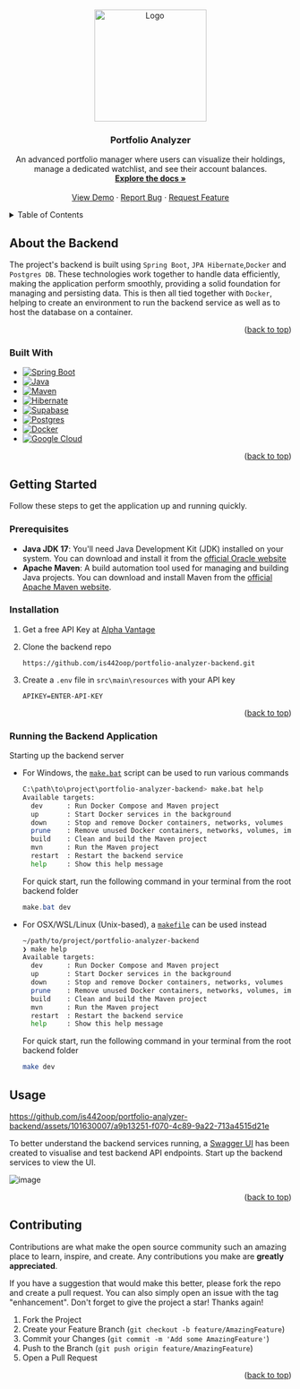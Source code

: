 <!-- Improved compatibility of back to top link: See: https://github.com/othneildrew/Best-README-Template/pull/73 -->
<a name="readme-top"></a>
<!--
*** Thanks for checking out the Best-README-Template. If you have a suggestion
*** that would make this better, please fork the repo and create a pull request
*** or simply open an issue with the tag "enhancement".
*** Don't forget to give the project a star!
*** Thanks again! Now go create something AMAZING! :D
-->



<!-- PROJECT SHIELDS -->
<!--
*** I'm using markdown "reference style" links for readability.
*** Reference links are enclosed in brackets [ ] instead of parentheses ( ).
*** See the bottom of this document for the declaration of the reference variables
*** for contributors-url, forks-url, etc. This is an optional, concise syntax you may use.
*** https://www.markdownguide.org/basic-syntax/#reference-style-links
-->
<!-- [![Contributors][contributors-shield]][contributors-url]
[![Forks][forks-shield]][forks-url]
[![Stargazers][stars-shield]][stars-url]
[![Issues][issues-shield]][issues-url]
[![MIT License][license-shield]][license-url]
[![LinkedIn][linkedin-shield]][linkedin-url] -->



<!-- PROJECT LOGO -->
<br />
<div align="center">
  <a href="https://github.com/github_username/repo_name">
    <img src="https://github.com/is442oop/portfolio-analyzer-backend/assets/101630007/44e4c2e0-4a38-44f4-8a6d-be65d51458b6" alt="Logo" width="200" height="200">
  </a>

<h3 align="center">Portfolio Analyzer</h3>

  <p align="center">
    An advanced portfolio manager where users can visualize their holdings, manage a dedicated watchlist, and see their account balances.
    <br />
    <a href="https://github.com/is442oop"><strong>Explore the docs »</strong></a>
    <br />
    <br />
    <a href="https://is442-oop.netlify.app/">View Demo</a>
    ·
    <a href="https://github.com/is442oop/portfolio-analyzer-backend/issues">Report Bug</a>
    ·
    <a href="https://github.com/is442oop/portfolio-analyzer-backend/issues">Request Feature</a>
  </p>
</div>



<!-- TABLE OF CONTENTS -->
<details>
  <summary>Table of Contents</summary>
  <ol>
    <li>
      <a href="#about-the-backend">About The Backend</a>
      <ul>
        <li><a href="#built-with">Built With</a></li>
      </ul>
    </li>
    <li>
      <a href="#getting-started">Getting Started</a>
      <ul>
        <li><a href="#prerequisites">Prerequisites</a></li>
        <li><a href="#installation">Installation</a></li>
        <li><a href="#running-the-backend-application">Running the Application</a></li>
      </ul>
    </li>
    <li><a href="#usage">Usage</a></li>
    <li><a href="#contributing">Contributing</a></li>
  </ol>
</details>



<!-- ABOUT THE PROJECT -->
## About the Backend

The project's backend is built using `Spring Boot`, `JPA Hibernate`,`Docker` and `Postgres DB`. These technologies work together to handle data efficiently, making the application perform smoothly, providing a solid foundation for managing and persisting data. This is then all tied together with `Docker`, helping to create an environment to run the backend service as well as to host the database on a  container. 

<p align="right">(<a href="#readme-top">back to top</a>)</p>


### Built With

* [![Spring Boot][Springboot-java]][Springboot-url]
* [![Java][Java-pic]][Java-url]
* [![Maven][Apache-Maven]][Maven-url]
* [![Hibernate][Hibernate]][Hibernate-url]
* [![Supabase][Supabase]][Supbase-url]
* [![Postgres][Postgres]][Postgres-url]
* [![Docker][Docker]][Docker-url ]
* [![Google Cloud][Google-Cloud]][Google-Cloud-url]

<p align="right">(<a href="#readme-top">back to top</a>)</p>



<!-- GETTING STARTED -->
## Getting Started

Follow these steps to get the application up and running quickly.

### Prerequisites

* **Java JDK 17**: You'll need Java Development Kit (JDK) installed on your system. You can download and install it from the [official Oracle website](https://www.oracle.com/java/technologies/downloads/)
* **Apache Maven**: A build automation tool used for managing and building Java projects. You can download and install Maven from the [official Apache Maven website](https://maven.apache.org/).


### Installation

1. Get a free API Key at [Alpha Vantage](https://www.alphavantage.co/support/#api-key)

2. Clone the backend repo
    ```
    https://github.com/is442oop/portfolio-analyzer-backend.git
    ```

3. Create a `.env` file in `src\main\resources` with your API key
   ```
   APIKEY=ENTER-API-KEY
   ```

<p align="right">(<a href="#readme-top">back to top</a>)</p>

### Running the Backend Application

Starting up the backend server
* For Windows, the [`make.bat`](make.bat) script can be used to run various commands

  ```sh
  C:\path\to\project\portfolio-analyzer-backend> make.bat help
  Available targets:
    dev      : Run Docker Compose and Maven project
    up       : Start Docker services in the background
    down     : Stop and remove Docker containers, networks, volumes
    prune    : Remove unused Docker containers, networks, volumes, images
    build    : Clean and build the Maven project
    mvn      : Run the Maven project
    restart  : Restart the backend service
    help     : Show this help message
  ```
  For quick start, run the following command in your terminal from the root backend folder
  ```powershell
  make.bat dev
  ```

* For OSX/WSL/Linux (Unix-based), a [`makefile`](makefile) can be used instead

  ```sh
  ~/path/to/project/portfolio-analyzer-backend
  ❯ make help
  Available targets:
    dev      : Run Docker Compose and Maven project
    up       : Start Docker services in the background
    down     : Stop and remove Docker containers, networks, volumes
    prune    : Remove unused Docker containers, networks, volumes, images
    build    : Clean and build the Maven project
    mvn      : Run the Maven project
    restart  : Restart the backend service
    help     : Show this help message
  ```
  For quick start, run the following command in your terminal from the root backend folder

  ```zsh  
  make dev
  ```


<!-- USAGE EXAMPLES -->
## Usage

https://github.com/is442oop/portfolio-analyzer-backend/assets/101630007/a9b13251-f070-4c89-9a22-713a4515d21e

To better understand the backend services running, a [Swagger UI](http://localhost:8080/api/swagger-ui/index.html#/) has been created to visualise and test backend API endpoints. Start up the backend services to view the UI.

![image](https://github.com/is442oop/portfolio-analyzer-backend/assets/101630007/49bca898-293c-4ad5-a48f-8a17819189db)

<!-- Use this space to show useful examples of how a project can be used. Additional screenshots, code examples and demos work well in this space. You may also link to more resources.

_For more examples, please refer to the [Documentation](https://example.com)_ -->

<p align="right">(<a href="#readme-top">back to top</a>)</p>


<!-- CONTRIBUTING -->
## Contributing

Contributions are what make the open source community such an amazing place to learn, inspire, and create. Any contributions you make are **greatly appreciated**.

If you have a suggestion that would make this better, please fork the repo and create a pull request. You can also simply open an issue with the tag "enhancement".
Don't forget to give the project a star! Thanks again!

1. Fork the Project
2. Create your Feature Branch (`git checkout -b feature/AmazingFeature`)
3. Commit your Changes (`git commit -m 'Add some AmazingFeature'`)
4. Push to the Branch (`git push origin feature/AmazingFeature`)
5. Open a Pull Request

<p align="right">(<a href="#readme-top">back to top</a>)</p>


<!-- MARKDOWN LINKS & IMAGES -->
<!-- https://www.markdownguide.org/basic-syntax/#reference-style-links -->
[contributors-shield]: https://img.shields.io/github/contributors/github_username/repo_name.svg?style=for-the-badge
[contributors-url]: https://github.com/github_username/repo_name/graphs/contributors
[forks-shield]: https://img.shields.io/github/forks/github_username/repo_name.svg?style=for-the-badge
[forks-url]: https://github.com/github_username/repo_name/network/members
[stars-shield]: https://img.shields.io/github/stars/github_username/repo_name.svg?style=for-the-badge
[stars-url]: https://github.com/github_username/repo_name/stargazers
[issues-shield]: https://img.shields.io/github/issues/github_username/repo_name.svg?style=for-the-badge
[issues-url]: https://github.com/github_username/repo_name/issues
[license-shield]: https://img.shields.io/github/license/github_username/repo_name.svg?style=for-the-badge
[license-url]: https://github.com/github_username/repo_name/blob/master/LICENSE.txt
[linkedin-shield]: https://img.shields.io/badge/-LinkedIn-black.svg?style=for-the-badge&logo=linkedin&colorB=555
[linkedin-url]: https://linkedin.com/in/linkedin_username
[product-screenshot]: images/screenshot.png
[Next.js]: https://img.shields.io/badge/next.js-000000?style=for-the-badge&logo=nextdotjs&logoColor=white
[Next-url]: https://nextjs.org/
[React.js]: https://img.shields.io/badge/React-20232A?style=for-the-badge&logo=react&logoColor=61DAFB
[React-url]: https://reactjs.org/
[Springboot-url]: https://spring.io/projects/spring-boot
[Springboot-java]: https://img.shields.io/badge/Spring_Boot-white?style=for-the-badge&logo=springboot
[Java-url]: https://www.java.com/en/
[Java-pic]: https://img.shields.io/badge/java-%23ED8B00.svg?style=for-the-badge&logo=openjdk&logoColor=white
[Maven-url]: https://maven.apache.org/
[Apache-Maven]: https://img.shields.io/badge/Apache%20Maven-C71A36?style=for-the-badge&logo=Apache%20Maven&logoColor=white
[Hibernate]: https://img.shields.io/badge/Hibernate-59666C?style=for-the-badge&logo=Hibernate&logoColor=white
[Hibernate-url]: https://hibernate.org/
[Supabase]: https://img.shields.io/badge/Supabase-3ECF8E?style=for-the-badge&logo=supabase&logoColor=white
[Supbase-url]: https://supabase.com/
[Postgres]: https://img.shields.io/badge/postgres-%23316192.svg?style=for-the-badge&logo=postgresql&logoColor=white
[Postgres-url]: https://www.postgresql.org/
[Docker]: https://img.shields.io/badge/docker-%230db7ed.svg?style=for-the-badge&logo=docker&logoColor=white
[Docker-url]: https://www.docker.com/
[Vercel]: https://img.shields.io/badge/vercel-%23000000.svg?style=for-the-badge&logo=vercel&logoColor=white
[Vercel-url]: https://vercel.com/
[Google-Cloud]: https://img.shields.io/badge/GoogleCloud-%234285F4.svg?style=for-the-badge&logo=google-cloud&logoColor=white
[Google-Cloud-URL]: https://cloud.google.com/free/?utm_source=google&utm_medium=cpc&utm_campaign=japac-SG-all-en-dr-BKWS-all-core-trial-EXA-dr-1605216&utm_content=text-ad-none-none-DEV_c-CRE_602258786551-ADGP_Hybrid%20%7C%20BKWS%20-%20EXA%20%7C%20Txt%20~%20GCP_General_core%20brand_main-KWID_43700071544383215-aud-1644542956228%3Akwd-26415313501&userloc_9062530-network_g&utm_term=KW_google%20cloud%20platform&gclid=Cj0KCQiAgK2qBhCHARIsAGACuzn7TZrLh0PyuAGwdTsxycRy90V_j6bfmv6Hf4RYkg3Aromq84FZpecaAl5lEALw_wcB&gclsrc=aw.ds
